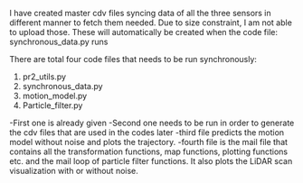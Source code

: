 I have created master cdv files syncing data of all the three sensors in different manner to fetch them needed.
Due to size constraint, I am not able to upload those.
These will automatically be created when the code file: synchronous_data.py runs

There are total four code files that needs to be run synchronously:
1. pr2_utils.py
2. synchronous_data.py
3. motion_model.py
4. Particle_filter.py

-First one is already given
-Second one needs to be run in order to generate the cdv files that are used in the codes later
-third file predicts the motion model without noise and plots the trajectory.
-fourth file is the mail file that contains all the transformation functions, map functions, plotting functions etc. and the mail loop of particle filter functions. It also plots the LiDAR scan visualization with or without noise.

